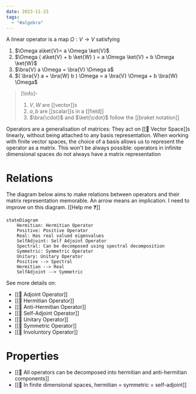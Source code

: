 ```yaml
---
date: 2023-11-23
tags:
  - "#algebra"
---
```

A linear operator is a map $\Omega: V \rightarrow V$  satisfying

1. $\Omega a\ket{V}= a \Omega \ket{V}$
2. $\Omega ( a\ket{V} + b \ket{W} ) = a \Omega \ket{V} + b \Omega \ket{W}$ 
3. $\bra{V} a \Omega = \bra{V} \Omega a$ 
4. $( \bra{V} a + \bra{W} b ) \Omega = a \bra{V} \Omega + b \bra{W} \Omega$ 

>[!info]-
> 1. $V,W$ are [[vector]]s
> 2. $a,b$ are [[scalar]]s in a [[field]]
> 3. $\bra{\cdot}$ and $\ket{\cdot}$ follow the [[braket notation]]

Operators are a generalisation of matrices: They act on [[📘 Vector Space]]s linearly, without being attached to any basis representation. When working with finite vector spaces, the choice of a basis allows us to represent the operator as a matrix. This won't be always possible: operators in infinite dimensional spaces do not always have a matrix representation

# Relations

The diagram below aims to make relations between operators and their matrix representation memorable. An arrow means an implication. I need to improve on this diagram. [[Help me ❓]]

```mermaid
stateDiagram
	Hermitian: Hermitian Operator
	Positive: Positive Operator
	Real: Has real valued eigenvalues
	SelfAdjoint: Self Adjoint Operator
	Spectral: Can be decomposed using spectral decomposition
	Symmetric: Symmetric Operator
	Unitary: Unitary Operator
	Positive --> Spectral
	Hermitian --> Real
	SelfAdjoint --> Symmetric
```

See more details on:
- [[📘 Adjoint Operator]]
- [[📘 Hermitian Operator]]
- [[📘 Anti-Hermitian Operator]]
- [[📘 Self-Adjoint Operator]]
- [[📘 Unitary Operator]]
- [[📘 Symmetric Operator]]
- [[📘 Involuntory Operator]]

# Properties
- [[📗 All operators can be decomposed into hermitian and anti-hermitian components]]
- [[📗 In finite dimensional spaces, hermitian = symmetric = self-adjoint]]

